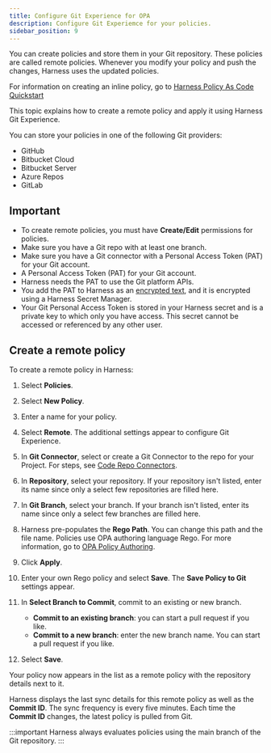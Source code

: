 ```yaml
---
title: Configure Git Experience for OPA
description: Configure Git Experiemce for your policies.
sidebar_position: 9
---
```

You can create policies and store them in your Git repository. These policies are called remote policies.
Whenever you modify your policy and push the changes, Harness uses the updated policies.

For information on creating an inline policy, go to [Harness Policy As Code Quickstart](./harness-governance-quickstart.md)

This topic explains how to create a remote policy and apply it using Harness Git Experience.

You can store your policies in one of the following Git providers: 
- GitHub
- Bitbucket Cloud
- Bitbucket Server
- Azure Repos
- GitLab

## Important

- To create remote policies, you must have **Create/Edit** permissions for policies.
- Make sure you have a Git repo with at least one branch.
- Make sure you have a Git connector with a Personal Access Token (PAT) for your Git account.​​
- A Personal Access Token (PAT) for your Git account.
- Harness needs the PAT to use the Git platform APIs.
- You add the PAT to Harness as an [encrypted text](../../Secrets/2-add-use-text-secrets.md), and it is encrypted using a Harness Secret Manager.
- Your Git Personal Access Token is stored in your Harness secret and is a private key to which only you have access. This secret cannot be accessed or referenced by any other user.

## Create a remote policy

To create a remote policy in Harness: 

1. Select **Policies**.
2. Select **New Policy**.
3. Enter a name for your policy.
4. Select **Remote**. The additional settings appear to configure Git Experience.
5. In **Git Connector**, select or create a Git Connector to the repo for your Project. For steps, see [Code Repo Connectors](../../7_Connectors/Code-Repositories/connect-to-code-repo.md).
6. In **Repository**, select your repository. If your repository isn't listed, enter its name since only a select few repositories are filled here.
7. In **Git Branch**, select your branch. If your branch isn't listed, enter its name since only a select few branches are filled here.
8. Harness pre-populates the **Rego Path**. You can change this path and the file name.
   Policies use OPA authoring language Rego. For more information, go to [OPA Policy Authoring](https://academy.styra.com/courses/opa-rego).
9. Click **Apply**.
10. Enter your own Rego policy and select **Save**.
    The **Save Policy to Git** settings appear.
11. In **Select Branch to Commit**, commit to an existing or new branch.

    - **Commit to an existing branch**: you can start a pull request if you like.
    - **Commit to a new branch**: enter the new branch name. You can start a pull request if you like.
12. Select **Save**.

   Your policy now appears in the list as a remote policy with the repository details next to it.

Harness displays the last sync details for this remote policy as well as the **Commit ID**. The sync frequency is every five minutes. Each time the **Commit ID** changes, the latest policy is pulled from Git. 


:::important
Harness always evaluates policies using the main branch of the Git repository.
:::
